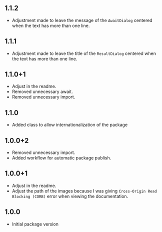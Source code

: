 ## 1.1.2

* Adjustment made to leave the message of the `AwaitDialog` centered when the text has more than one line.

## 1.1.1

* Adjustment made to leave the title of the `ResultDialog` centered when the text has more than one line.

## 1.1.0+1

* Adjust in the readme.
* Removed unnecessary await.
* Removed unnecessary import.

## 1.1.0

* Added class to allow internationalization of the package

## 1.0.0+2

* Removed unnecessary import.
* Added workflow for automatic package publish.

## 1.0.0+1

* Adjust in the readme.
* Adjust the path of the images because I was giving `Cross-Origin Read Blocking (CORB)` error when viewing the documentation.

## 1.0.0

* Initial package version
